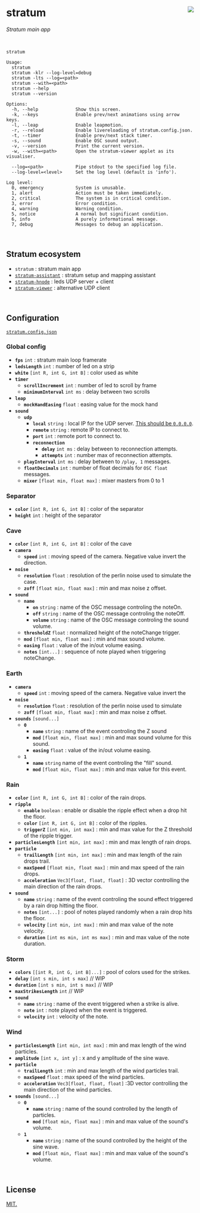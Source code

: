 # stratum [<img src="https://github.com/chevalvert.png?size=100" align="right">](http://chevalvert.fr/)

*Stratum main app*

<br>

```
stratum

Usage:
  stratum
  stratum -klr --log-level=debug
  stratum -lts --log=<path>
  stratum --with=<path>
  stratum --help
  stratum --version

Options:
  -h, --help              Show this screen.
  -k, --keys              Enable prev/next animations using arrow keys.
  -l, --leap              Enable leapmotion.
  -r, --reload            Enable livereloading of stratum.config.json.
  -t, --timer             Enable prev/next stack timer.
  -s, --sound             Enable OSC sound output.
  -v, --version           Print the current version.
  -w, --with=<path>       Open the stratum-viewer applet as its visualiser.
  
  --log=<path>            Pipe stdout to the specified log file.
  --log-level=<level>     Set the log level (default is 'info').
  
Log level:
  0, emergency            System is unusable.
  1, alert                Action must be taken immediately.
  2, critical             The system is in critical condition.
  3, error                Error condition.
  4, warning              Warning condition.
  5, notice               A normal but significant condition.
  6, info                 A purely informational message.
  7, debug                Messages to debug an application.
```

<br>

## Stratum ecosystem
- `stratum` : stratum main app
- [`stratum-assistant`](https://github.com/chevalvert/stratum-assistant) : stratum setup and mapping assistant
- [`stratum-hnode`](https://github.com/Hemisphere-Project/STRATUM) : leds UDP server + client
- [`stratum-viewer`](https://github.com/chevalvert/stratum-viewer) : alternative UDP client

<br>

## Configuration 
[`stratum.config.json`](stratum.config.json)

### Global config
- **`fps`** `int` : stratum main loop framerate
- **`ledsLength`** `int` : number of led on a strip
- **`white`** `[int R, int G, int B]` : color used as white
- **`timer`** 
  - **`scrollIncrement`** `int` : number of led to scroll by frame
  - **`minimumInterval`** `int ms` : delay between two scrolls
- **`leap`** 
  - **`mockHandEasing`** `float` : easing value for the mock hand
- **`sound`** 
  - **`udp`** 
    - **`local`** `string` : local IP for the UDP server. [This should be `0.0.0.0`](https://github.com/colinbdclark/osc.js/issues/83#issuecomment-290567155).
    - **`remote`** `string` : remote IP to connect to.
    - **`port`** `int` : remote port to connect to.
    - **`reconnection`**
      - **`delay`** `int ms` : delay between to reconnection attempts.
      - **`attempts`** `int` : number max of reconnection attempts.
  - **`playInterval`** `int ms` : delay between to `/play, 1` messages.
  - **`floatDecimals`** `int` : number of float decimals for `OSC float` messages.
  - **`mixer`** `[float min, float max]` : mixer masters from 0 to 1

### Separator
- **`color`** `[int R, int G, int B]` : color of the separator
- **`height`** `int` : height of the separator

### Cave
- **`color`** `[int R, int G, int B]` : color of the cave
- **`camera`** 
  - **`speed`** `int` : moving speed of the camera. Negative value invert the direction.
- **`noise`** 
  - **`resolution`** `float` : resolution of the perlin noise used to simulate the case.
  - **`zoff`** `[float min, float max]` : min and max noise z offset.
- **`sound`** 
  - **`name`**
    - **`on`** `string` : name of the OSC message controling the noteOn.
    - **`off`** `string` : name of the OSC message controling the noteOff.
    - **`volume`** `string` : name of the OSC message controling the sound volume.
  - **`thresholdZ`** `float` : normalized height of the noteChange trigger.
  - **`mod`** `[float min, float max]` : min and max sound volume.
  - **`easing`** `float` : value of the in/out volume easing.
  - **`notes`** `[int...]` : sequence of note played when triggering noteChange.

### Earth
- **`camera`** 
  - **`speed`** `int` : moving speed of the camera. Negative value invert the 
- **`noise`** 
  - **`resolution`** `float` : resolution of the perlin noise used to simulate 
  - **`zoff`** `[float min, float max]` : min and max noise z offset.
- **`sounds`** `[sound...]`
  - **`0`**
    - **`name`** `string` : name of the event controling the Z sound
    - **`mod`** `[float min, float max]` : min and max sound volume for this sound.
    - **`easing`** `float` : value of the in/out volume easing.
  - **`1`**
    - **`name`** `string` name of the event controling the "fill" sound.
    - **`mod`** `[float min, float max]` : min and max value for this event.

### Rain
- **`color`** `[int R, int G, int B]` : color of the rain drops.
- **`ripple`** 
  - **`enable`** `boolean` : enable or disable the ripple effect when a drop hit the floor.
  - **`color`** `[int R, int G, int B]` : color of the ripples.
  - **`triggerZ`** `[int min, int max]` : min and max value for the Z threshold of the ripple trigger.
- **`particlesLength`** `[int min, int max]` : min and max length of rain drops.
- **`particle`**
  - **`trailLength`** `[int min, int max]` : min and max length of the rain drops trail.
  - **`maxSpeed`** `[float min, float max]` : min and max speed of the rain drops.
  - **`acceleration`** `Vec3[float, float, float]` : 3D vector controlling the main direction of the rain drops.
- **`sound`**
  - **`name`** `string` : name of the event controling the sound effect triggered by a rain drop hitting the floor.
  - **`notes`** `[int...]` : pool of notes played randomly when a rain drop hits the floor.
  - **`velocity`** `[int min, int max]` : min and max value of the note velocity.
  - **`duration`** `[int ms min, int ms max]` : min and max value of the note duration.

### Storm
- **`colors`** `[[int R, int G, int B]...]` : pool of colors used for the strikes.
- **`delay`** `[int s min, int s max]` // WIP
- **`duration`** `[int s min, int s max]` // WIP
- **`maxStrikesLength`** `int` // WIP
- **`sound`**
  - **`name`** `string` : name of the event triggered when a strike is alive.
  - **`note`** `int` : note played when the event is triggered.
  - **`velocity`** `int` : velocity of the note.

### Wind
- **`particlesLength`** `[int min, int max]` : min and max length of the wind particles.
- **`amplitude`** `[int x, int y]` : x and y amplitude of the sine wave.
- **`particle`**
  - **`trailLength`** `int` : min and max length of the wind particles trail.
  - **`maxSpeed`** `float` : max speed of the wind particles.
  - **`acceleration`** `Vec3[float, float, float]` :3D vector controlling the main direction of the wind particles.
- **`sounds`** `[sound...]`
  - **`0`**
    - **`name`** `string` : name of the sound controlled by the length of particles.
    - **`mod`** `[float min, float max]` : min and max value of the sound's volume.
  - **`1`**
    - **`name`** `string` : name of the sound controlled by the height of the sine wave.
    - **`mod`** `[float min, float max]` : min and max value of the sound's volume.

<br>

## License
[MIT.](https://tldrlegal.com/license/mit-license)
